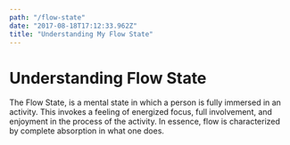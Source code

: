```yaml
---
path: "/flow-state"
date: "2017-08-18T17:12:33.962Z"
title: "Understanding My Flow State"
---
```


# Understanding Flow State
The Flow State, is a mental state in which a person is fully immersed in an activity. This invokes a feeling of energized focus, full involvement, and enjoyment in the process of the activity. In essence, flow is characterized by complete absorption in what one does.
